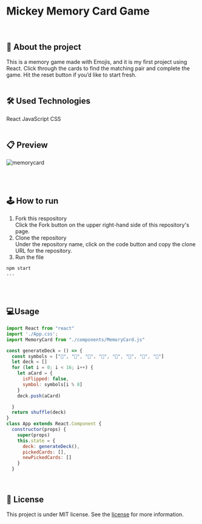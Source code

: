 # Mickey Memory Card Game
<br>


## :book: About the project
This is a memory game made with Emojis, and it is my first project using React. Click through the cards to find the matching pair and complete the game. Hit the reset button if you’d like to start fresh.
<br>
<br>


## :hammer_and_wrench: Used Technologies
React
JavaScript
CSS
<br>
<br>


## :clipboard: Preview
![memorycard](https://user-images.githubusercontent.com/69357145/98488365-b955a000-21f6-11eb-9eee-ac7efbc87ed8.gif)

<br>
<br /> 



## 🕹 How to run
1. Fork this respository<br>
Click the Fork button on the upper right-hand side of this repository's page.
2. Clone the repository<br>
Under the repository name, click on the code button and copy the clone URL for the repository.
3. Run the file <br>
``` shell
npm start
...
```
<br>
<br>

## 💻Usage
```js
import React from "react"
import './App.css';
import MemoryCard from "./components/MemoryCard.js"

const generateDeck = () => {
  const symbols = ["🐶", "🐼", "🐸", "🐙", "🐷", "🐻", "🐝", "🐲"]
  let deck = []
  for (let i = 0; i < 16; i++) {
    let aCard = {
      isFlipped: false,
      symbol: symbols[i % 8]
    }
    deck.push(aCard)

  }
  return shuffle(deck)
}
class App extends React.Component {
  constructor(props) {
    super(props)
    this.state = {
      deck: generateDeck(),
      pickedCards: [],
      newPickedCards: []
    }
  }
```
<br>


## 📔 License
This project is under MIT license. See the [license](https://opensource.org/licenses/MIT) for more information.
<br /> 
<br /> 


